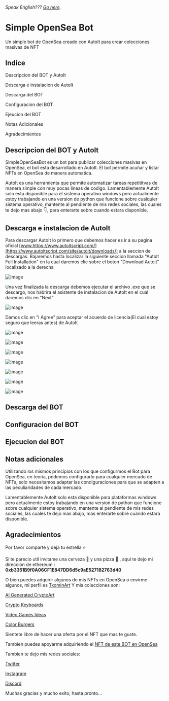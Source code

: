 ###### Speak English??? [Go here](README.md).
# Simple OpenSea Bot
Un simple bot de OpenSea creado con AutoIt para crear colecciones masivas de NFT

## Indice
  Descripcion del BOT y AutoIt
  
  Descarga e instalacion de AutoIt
  
  Descarga del BOT
  
  Configuracion del BOT
  
  Ejeucion del BOT
  
  Notas Adicionales
  
  Agradecimientos

## Descripcion del BOT y AutoIt
SimpleOpenSeaBot es un bot para publicar colecciones masivas en OpenSea, el bot esta desarrollado en AutoIt. El bot permite acuñar y listar NFTs en OpenSea de manera automatica.

AutoIt es una herramienta que permite automatizar tareas repetititvas de manera simple con muy pocas lineas de codigo. Lamentablemente AutoIt solo esta disponible para el sistema operativo windows pero actualmente estoy trabajando en una version de python que funcione sobre cualquier sistema operativo, mantente al pendiente de mis redes sociales, las cuales te dejo mas abajo 👇, para enterarte sobre cuando estara disponible.

## Descarga e instalacion de AutoIt
Para descargar AutoIt lo primero que debemos hacer es ir a su pagina oficial [www.https://www.autoitscript.com/](https://www.autoitscript.com/site/autoit/downloads/) a la seccion de descargas. Bajaremos hasta localizar la siguiente seccion llamada "AutoIt Full Installation" en la cual daremos clic sobre el boton "Download Autoit" localizado a la derecha

![image](https://user-images.githubusercontent.com/91817247/135742752-2a2e4241-013e-4b1e-abe6-af3fe49f7c49.png)

Una vez finalizada la descarga debemos ejecutar el archivo .exe que se descargo, nos habrira el asistente de instalacion de AutoIt en el cual daremos clic en "Next"

![image](https://user-images.githubusercontent.com/91817247/135743080-2ae56d4c-b105-450b-827e-0146c3cfa1c7.png)

Damos clic en "I Agree" para aceptar el acuerdo de licencia(El cual estoy seguro que leeras antes) de AutoIt

![image](https://user-images.githubusercontent.com/91817247/135743161-4c856086-e1aa-4bf7-94e9-039cafecea01.png)

![image](https://user-images.githubusercontent.com/91817247/135757617-8ac6245e-270b-43e9-be24-770370c74ca4.png)

![image](https://user-images.githubusercontent.com/91817247/135757682-fc4384c5-c5cd-4993-95e0-b9e48e8c52d8.png)

![image](https://user-images.githubusercontent.com/91817247/135757719-22b3be06-ea35-4a39-a25a-62aaef1c9711.png)

![image](https://user-images.githubusercontent.com/91817247/135757738-cc5e0459-eea3-4dfc-b212-69ff8f486f0f.png)

![image](https://user-images.githubusercontent.com/91817247/135757770-18550a37-857a-4243-82c5-9f44c1734ce2.png)

![image](https://user-images.githubusercontent.com/91817247/135757812-e8a48b6f-d32f-4bb1-91e1-b27d7ed8c64d.png)


## Descarga del BOT

## Configuracion del BOT

## Ejecucion del BOT

## Notas adicionales
Utilizando los mismos principios con los que configurmos el Bot para OpenSea, en teoria, podemos configurarlo para cualquier mercado de NFTs, solo necesitamos adaptar las condiguraciones para que se adapten a las peculiaridades de cada mercado.

Lamentablemente AutoIt solo esta disponible para plataformas windows pero actualmente estoy trabajando en una version de python que funcione sobre cualquier sistema operativo, mantente al pendiente de mis redes sociales, las cuales te dejo mas abajo, mas enterarte sobre cuando estara disponible.

## Agradecimientos
Por favor comparte y deja tu estrella ⭐

Si te parecio util invitame una cerveza 🍺 y una pizza 🍕 , aqui te dejo mi direccion de ethereum : **0xb3351B9f0A06CF1E847DD6d5c9aE527182763d40**

O bien puedes adquirir algunos de mis NFTs en OpenSea o envirme algunos, mi perfil es [TxominArt](https://opensea.io/TxominArt) Y mis colecciones son:

[AI Generated CryptoArt](https://opensea.io/collection/ai-generated-cryptoart)

[Crypto Keyboards](https://opensea.io/collection/crypto-keyboards-nfts)

[Video Games Ideas](https://opensea.io/collection/vdipg)

[Color Burgers](https://opensea.io/collection/color-burgers)

Sientete libre de hacer una oferta por el NFT que mas te guste.

Tambien puedes apoyarme adquiriendo el [NFT de este BOT en OpenSea](https://opensea.io/assets/matic/0x2953399124f0cbb46d2cbacd8a89cf0599974963/81057833425676745311725378463755140867922759158574626972484691336700096413697)

Tambien te dejo mis redes sociales:

[Twitter](https://twitter.com/_TxominArt_)

[Instagram](https://www.instagram.com/_txominart_)

[Discord](https://discord.gg/rWCsbuMc)

Muchas gracias y mucho exito, hasta pronto...
